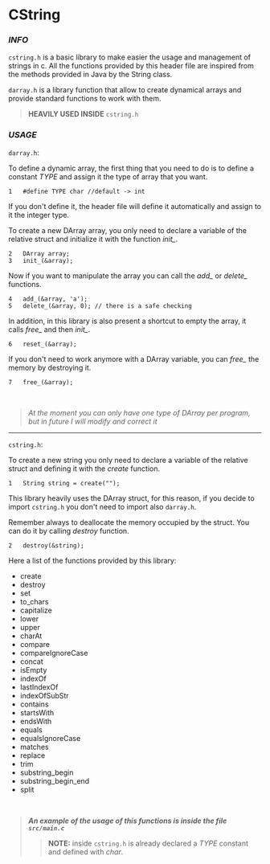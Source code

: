 # CString

### *INFO*

`cstring.h` is a basic library to make easier the usage and
management of strings in c. All the functions provided by
this header file are inspired from the methods provided in
Java by the String class.

`darray.h` is a library function that allow to create
dynamical arrays and provide standard functions to work
with them. 

>**HEAVILY USED INSIDE** `cstring.h`

### *USAGE*

`darray.h`:

To define a dynamic array, the first thing that you need to
do is to define a constant *TYPE* and assign it the type of
array that you want.

    1   #define TYPE char //default -> int

If you don't define it, the header file will define it
automatically and assign to it the integer type.

To create a new DArray array, you only need to declare a
variable of the relative struct and initialize it with the
function *init_*.

    2   DArray array;
    3   init_(&array);

Now if you want to manipulate the array you can call the 
*add_* or *delete_* functions.

    4   add_(&array, 'a');
    5   delete_(&array, 0); // there is a safe checking

In addition, in this library is also present a shortcut
to empty the array, it calls *free_* and then *init_*.

    6   reset_(&array);

If you don't need to work anymore with a DArray variable,
you can *free_* the memory by destroying it.

    7   free_(&array);

<br>

>*At the moment you can only have one type of DArray per
program, but in future I will modify and correct it*

___

`cstring.h`:

To create a new string you only need to declare a variable of
the relative struct and defining it with the *create* function.

    1   String string = create("");

This library heavily uses the DArray struct, for this reason,
if you decide to import `cstring.h` you don't need to import
also `darray.h`. 

Remember always to deallocate the memory occupied by the
struct. You can do it by calling *destroy* function.

    2   destroy(&string);

Here a list of the functions provided by this library:

- create
- destroy
- set
- to_chars
- capitalize
- lower
- upper
- charAt
- compare
- compareIgnoreCase
- concat
- isEmpty
- indexOf
- lastIndexOf
- indexOfSubStr
- contains
- startsWith
- endsWith
- equals
- equalsIgnoreCase
- matches
- replace
- trim
- substring_begin
- substring_begin_end
- split

<br>

>***An example of the usage of this functions is inside the file
>`src/main.c`***
> 
>>**NOTE:** inside `cstring.h` is already declared a *TYPE* 
>>constant and defined with *char*.

